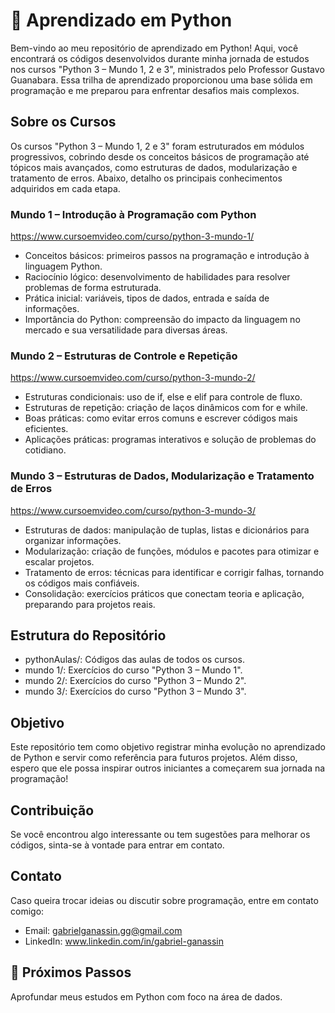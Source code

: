 # 🐍 Aprendizado em Python
Bem-vindo ao meu repositório de aprendizado em Python! 
Aqui, você encontrará os códigos desenvolvidos durante minha jornada de estudos nos cursos "Python 3 – Mundo 1, 2 e 3", ministrados pelo Professor Gustavo Guanabara. Essa trilha de aprendizado proporcionou uma base sólida em programação e me preparou para enfrentar desafios mais complexos.

## Sobre os Cursos
Os cursos "Python 3 – Mundo 1, 2 e 3" foram estruturados em módulos progressivos, cobrindo desde os conceitos básicos de programação até tópicos mais avançados, como estruturas de dados, modularização e tratamento de erros. Abaixo, detalho os principais conhecimentos adquiridos em cada etapa.

### Mundo 1 – Introdução à Programação com Python
https://www.cursoemvideo.com/curso/python-3-mundo-1/
* Conceitos básicos: primeiros passos na programação e introdução à linguagem Python.
* Raciocínio lógico: desenvolvimento de habilidades para resolver problemas de forma estruturada.
* Prática inicial: variáveis, tipos de dados, entrada e saída de informações.
* Importância do Python: compreensão do impacto da linguagem no mercado e sua versatilidade para diversas áreas.
### Mundo 2 – Estruturas de Controle e Repetição
https://www.cursoemvideo.com/curso/python-3-mundo-2/
* Estruturas condicionais: uso de if, else e elif para controle de fluxo.
* Estruturas de repetição: criação de laços dinâmicos com for e while.
* Boas práticas: como evitar erros comuns e escrever códigos mais eficientes.
* Aplicações práticas: programas interativos e solução de problemas do cotidiano.
### Mundo 3 – Estruturas de Dados, Modularização e Tratamento de Erros
https://www.cursoemvideo.com/curso/python-3-mundo-3/
* Estruturas de dados: manipulação de tuplas, listas e dicionários para organizar informações.
* Modularização: criação de funções, módulos e pacotes para otimizar e escalar projetos.
* Tratamento de erros: técnicas para identificar e corrigir falhas, tornando os códigos mais confiáveis.
* Consolidação: exercícios práticos que conectam teoria e aplicação, preparando para projetos reais.

## Estrutura do Repositório
* pythonAulas/: Códigos das aulas de todos os cursos.
* mundo 1/: Exercícios do curso "Python 3 – Mundo 1".
* mundo 2/: Exercícios do curso "Python 3 – Mundo 2".
* mundo 3/: Exercícios do curso "Python 3 – Mundo 3".

## Objetivo
Este repositório tem como objetivo registrar minha evolução no aprendizado de Python e servir como referência para futuros projetos. Além disso, espero que ele possa inspirar outros iniciantes a começarem sua jornada na programação!

## Contribuição
Se você encontrou algo interessante ou tem sugestões para melhorar os códigos, sinta-se à vontade para entrar em contato.

## Contato
Caso queira trocar ideias ou discutir sobre programação, entre em contato comigo:
* Email: gabrielganassin.gg@gmail.com
* LinkedIn: www.linkedin.com/in/gabriel-ganassin

## 🚀 Próximos Passos
Aprofundar meus estudos em Python com foco na área de dados.
